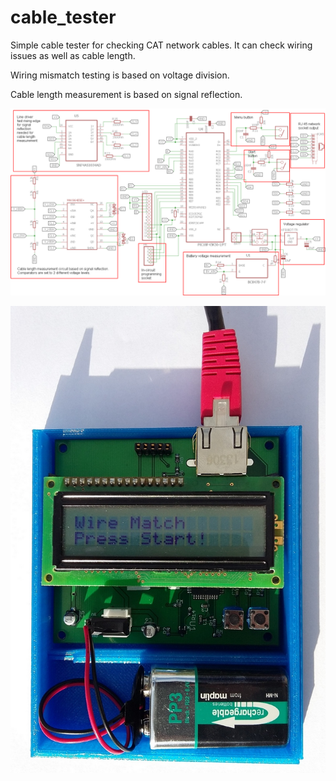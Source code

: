 # cable_tester

Simple cable tester for checking CAT network cables. It can check wiring issues as well as cable length.

Wiring mismatch testing is based on voltage division.

Cable length measurement is based on signal reflection.

![Alt text](circuit_schematic.png?raw=true "Circuit schematic")

![Alt text](cable_tester.jpg?raw=true "Device")